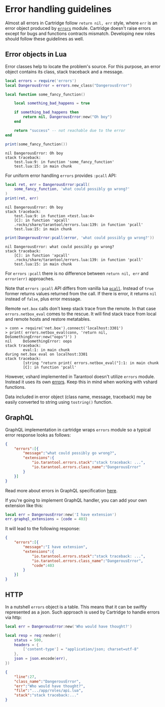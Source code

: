 # Error handling guidelines

Almost all errors in Cartridge follow `return nil, err` style, where
`err` is an error object produced by
[`errors`](https://github.com/tarantool/errors) module. Cartridge
doesn't raise errors except for bugs and functions contracts mismatch.
Developing new roles should follow these guidelines as well.

## Error objects in Lua

Error classes help to locate the problem's source. For this purpose, an
error object contains its class, stack traceback and a message.

```lua
local errors = require('errors')
local DangerousError = errors.new_class("DangerousError")

local function some_fancy_function()

    local something_bad_happens = true

    if something_bad_happens then
        return nil, DangerousError:new("Oh boy")
    end

    return "success" -- not reachable due to the error
end

print(some_fancy_function())
```

```
nil	DangerousError: Oh boy
stack traceback:
	test.lua:9: in function 'some_fancy_function'
	test.lua:15: in main chunk
```

For uniform error handling `errors` provides `:pcall` API:

```lua
local ret, err = DangerousError:pcall(
    some_fancy_function, 'what could possibly go wrong?'
)
print(ret, err)
```

```text
nil	DangerousError: Oh boy
stack traceback:
	test.lua:9: in function <test.lua:4>
	[C]: in function 'xpcall'
	.rocks/share/tarantool/errors.lua:139: in function 'pcall'
	test.lua:15: in main chunk
```

```lua
print(DangerousError:pcall(error, 'what could possibly go wrong?'))
```

```text
nil	DangerousError: what could possibly go wrong?
stack traceback:
	[C]: in function 'xpcall'
	.rocks/share/tarantool/errors.lua:139: in function 'pcall'
	test.lua:15: in main chunk
```

For `errors` `:pcall` there is no difference between `return nil, err`
and `error(err)` approaches.

Note that `errors` `:pcall` API differs from vanilla lua
[`pcall`](https://www.lua.org/pil/8.4.html). Instead of `true` former
returns values returned from the call. If there is error, it returns
`nil` instead of `false`, plus error message.

Remote `net.box` calls don't keep stack trace from the remote. In that
case `errors.netbox_eval` comes to the rescue. It will find stack trace
from local and remote hosts and restore metatables.

```
> conn = require('net.box').connect('localhost:3301')
> print( errors.netbox_eval(conn, 'return nil, DoSomethingError:new("oops")') )
nil     DoSomethingError: oops
stack traceback:
        eval:1: in main chunk
during net.box eval on localhost:3301
stack traceback:
        [string "return print( errors.netbox_eval("]:1: in main chunk
        [C]: in function 'pcall'
```

However, vshard implemented in Tarantool doesn't utilize `errors`
module. Instead it uses its own
[errors](https://github.com/tarantool/vshard/blob/master/vshard/error.lua).
Keep this in mind when working with vshard functions.

Data included in error object (class name, message, traceback) may be
easily converted to string using `tostring()` function.

## GraphQL

GraphQL implementation in cartridge wraps `errors` module so a typical
error response looks as follows:

```json
{
    "errors":[{
        "message":"what could possibly go wrong?",
        "extensions":{
            "io.tarantool.errors.stack":"stack traceback: ...",
            "io.tarantool.errors.class_name":"DangerousError"
        }
    }]
}
```

Read more about errors in GraphQL specification
[here](http://spec.graphql.org/draft/#sec-Errors.Error-result-format).

If you're going to implement GraphQL handler, you can add your own
extension like this:

```lua
local err = DangerousError:new('I have extension')
err.graphql_extensions = {code = 403}
```

It will lead to the following response:

```json
{
    "errors":[{
        "message":"I have extension",
        "extensions":{
            "io.tarantool.errors.stack":"stack traceback: ...",
            "io.tarantool.errors.class_name":"DangerousError",
            "code":403
        }
    }]
}
```

## HTTP

In a nutshell `errors` object is a table. This means that it can be
swiftly represented as a json. Such approach is used by Cartridge to
handle errors via http:

```lua
local err = DangerousError:new('Who would have thought?')

local resp = req:render({
    status = 500,
    headers = {
        ['content-type'] = "application/json; charset=utf-8"
    },
    json = json.encode(err),
})
```

```json
{
    "line":27,
    "class_name":"DangerousError",
    "err":"Who would have thought?",
    "file":".../app/roles/api.lua",
    "stack":"stack traceback:..."
}
```

